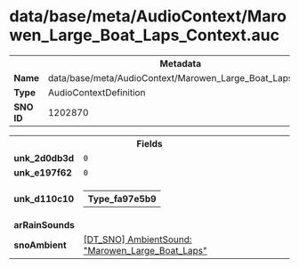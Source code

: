 <h1>data/base/meta/AudioContext/Marowen_Large_Boat_Laps_Context.auc</h1><table><tr><th colspan="100%">Metadata</th></tr><tr><td><b>Name</b></td><td>data/base/meta/AudioContext/Marowen_Large_Boat_Laps_Context.auc</td></tr><tr><td><b>Type</b></td><td>AudioContextDefinition</td></tr><tr><td><b>SNO ID</b></td><td>1202870</td></tr></table>

<table><tr><th colspan="100%">Fields</th></tr><tr><td><b>unk_2d0db3d</b></td><td><code>0</code></td></tr><tr><td><b>unk_e197f62</b></td><td><code>0</code></td></tr><tr><td><b>unk_d110c10</b></td><td><table><tr><th colspan="100%">Type_fa97e5b9</th></tr></table>

</td></tr><tr><td><b>arRainSounds</b></td><td></td></tr><tr><td><b>snoAmbient</b></td><td><a href="..\AmbientSound\Marowen_Large_Boat_Laps.ams.md">[DT_SNO] AmbientSound: "Marowen_Large_Boat_Laps"</a></td></tr></table>

